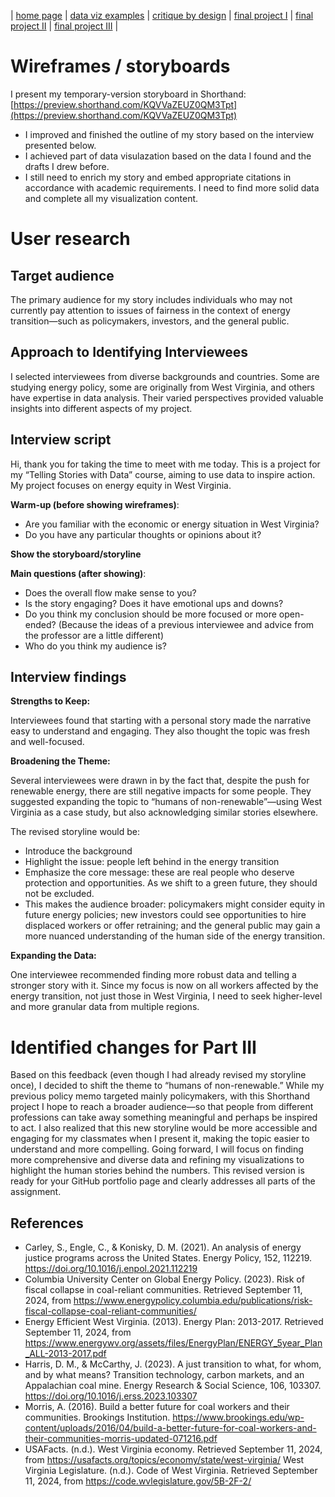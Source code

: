 | [home page](https://chengyiing.github.io/cheng-dataviz-portfolio/) | [data viz examples](dataviz-examples) | [critique by design](critique-by-design) | [final project I](final-project-part-one) | [final project II](final-project-part-two) | [final project III](final-project-part-three) |

# Wireframes / storyboards
I present my temporary-version storyboard in Shorthand:
[https://preview.shorthand.com/KQVVaZEUZ0QM3Tpt](https://preview.shorthand.com/KQVVaZEUZ0QM3Tpt)
 - I improved and finished the outline of my story based on the interview presented below. 
 - I achieved part of data visulazation based on the data I found and the drafts I drew before.
 - I still need to enrich my story and embed appropriate citations in accordance with academic requirements. I need to find more solid data and complete all my visualization content.

# User research 

## Target audience

The primary audience for my story includes individuals who may not currently pay attention to issues of fairness in the context of energy transition—such as policymakers, investors, and the general public.

## Approach to Identifying Interviewees

I selected interviewees from diverse backgrounds and countries. Some are studying energy policy, some are originally from West Virginia, and others have expertise in data analysis. Their varied perspectives provided valuable insights into different aspects of my project.


## Interview script

Hi, thank you for taking the time to meet with me today. This is a project for my “Telling Stories with Data” course, aiming to use data to inspire action. My project focuses on energy equity in West Virginia.

**Warm-up (before showing wireframes)**:

 - Are you familiar with the economic or energy situation in West Virginia?
 - Do you have any particular thoughts or opinions about it?


**Show the storyboard/storyline**


**Main questions (after showing)**:

 - Does the overall flow make sense to you?
 - Is the story engaging? Does it have emotional ups and downs?
 - Do you think my conclusion should be more focused or more open-ended? (Because the ideas of a previous interviewee and advice from the professor are a little different)
 - Who do you think my audience is?


## Interview findings
**Strengths to Keep:**

Interviewees found that starting with a personal story made the narrative easy to understand and engaging. They also thought the topic was fresh and well-focused.

**Broadening the Theme:**

Several interviewees were drawn in by the fact that, despite the push for renewable energy, there are still negative impacts for some people. They suggested expanding the topic to “humans of non-renewable”—using West Virginia as a case study, but also acknowledging similar stories elsewhere.

The revised storyline would be:
 - Introduce the background
 - Highlight the issue: people left behind in the energy transition
 - Emphasize the core message: these are real people who deserve protection and opportunities. As we shift to a green future, they should not be excluded.
 - This makes the audience broader: policymakers might consider equity in future energy policies; new investors could see opportunities to hire displaced workers or offer retraining; and the general public may gain a more nuanced understanding of the human side of the energy transition.

**Expanding the Data:**

One interviewee recommended finding more robust data and telling a stronger story with it. Since my focus is now on all workers affected by the energy transition, not just those in West Virginia, I need to seek higher-level and more granular data from multiple regions.




# Identified changes for Part III

Based on this feedback (even though I had already revised my storyline once), I decided to shift the theme to “humans of non-renewable.” While my previous policy memo targeted mainly policymakers, with this Shorthand project I hope to reach a broader audience—so that people from different professions can take away something meaningful and perhaps be inspired to act. I also realized that this new storyline would be more accessible and engaging for my classmates when I present it, making the topic easier to understand and more compelling. Going forward, I will focus on finding more comprehensive and diverse data and refining my visualizations to highlight the human stories behind the numbers.
This revised version is ready for your GitHub portfolio page and clearly addresses all parts of the assignment.



## References

 - Carley, S., Engle, C., & Konisky, D. M. (2021). An analysis of energy justice programs across the United States. Energy Policy, 152, 112219. https://doi.org/10.1016/j.enpol.2021.112219
 - Columbia University Center on Global Energy Policy. (2023). Risk of fiscal collapse in coal-reliant communities. Retrieved September 11, 2024, from https://www.energypolicy.columbia.edu/publications/risk-fiscal-collapse-coal-reliant-communities/
 - Energy Efficient West Virginia. (2013). Energy Plan: 2013-2017. Retrieved September 11, 2024, from https://www.energywv.org/assets/files/EnergyPlan/ENERGY_5year_Plan_ALL-2013-2017.pdf
 - Harris, D. M., & McCarthy, J. (2023). A just transition to what, for whom, and by what means? Transition technology, carbon markets, and an Appalachian coal mine. Energy Research & Social Science, 106, 103307. https://doi.org/10.1016/j.erss.2023.103307
 - Morris, A. (2016). Build a better future for coal workers and their communities. Brookings Institution. https://www.brookings.edu/wp-content/uploads/2016/04/build-a-better-future-for-coal-workers-and-their-communities-morris-updated-071216.pdf
 - USAFacts. (n.d.). West Virginia economy. Retrieved September 11, 2024, from https://usafacts.org/topics/economy/state/west-virginia/
West Virginia Legislature. (n.d.). Code of West Virginia. Retrieved September 11, 2024, from https://code.wvlegislature.gov/5B-2F-2/

